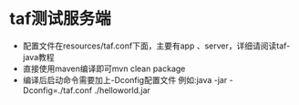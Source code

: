 # taf测试服务端
- 配置文件在resources/taf.conf下面，主要有app 、server，详细请阅读taf-java教程
- 直接使用maven编译即可mvn clean package
- 编译后启动命令需要加上-Dconfig配置文件
    例如:java -jar -Dconfig=./taf.conf ./helloworld.jar